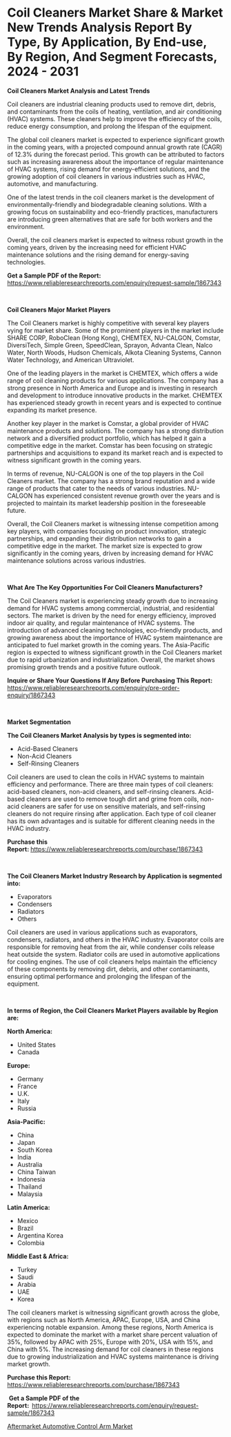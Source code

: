 <p><h1>Coil Cleaners Market Share & Market New Trends Analysis Report By Type, By Application, By End-use, By Region, And Segment Forecasts, 2024 - 2031</h1></p><p><strong>Coil Cleaners Market Analysis and Latest Trends</strong></p>
<p><p>Coil cleaners are industrial cleaning products used to remove dirt, debris, and contaminants from the coils of heating, ventilation, and air conditioning (HVAC) systems. These cleaners help to improve the efficiency of the coils, reduce energy consumption, and prolong the lifespan of the equipment.</p><p>The global coil cleaners market is expected to experience significant growth in the coming years, with a projected compound annual growth rate (CAGR) of 12.3% during the forecast period. This growth can be attributed to factors such as increasing awareness about the importance of regular maintenance of HVAC systems, rising demand for energy-efficient solutions, and the growing adoption of coil cleaners in various industries such as HVAC, automotive, and manufacturing.</p><p>One of the latest trends in the coil cleaners market is the development of environmentally-friendly and biodegradable cleaning solutions. With a growing focus on sustainability and eco-friendly practices, manufacturers are introducing green alternatives that are safe for both workers and the environment.</p><p>Overall, the coil cleaners market is expected to witness robust growth in the coming years, driven by the increasing need for efficient HVAC maintenance solutions and the rising demand for energy-saving technologies.</p></p>
<p><strong>Get a Sample PDF of the Report:&nbsp;</strong> <a href="https://www.reliableresearchreports.com/enquiry/request-sample/1867343">https://www.reliableresearchreports.com/enquiry/request-sample/1867343</a></p>
<p>&nbsp;</p>
<p><strong>Coil Cleaners Major Market Players</strong></p>
<p><p>The Coil Cleaners market is highly competitive with several key players vying for market share. Some of the prominent players in the market include SHARE CORP, RoboClean (Hong Kong), CHEMTEX, NU-CALGON, Comstar, DiversiTech, Simple Green, SpeedClean, Sprayon, Advanta Clean, Nalco Water, North Woods, Hudson Chemicals, Alkota Cleaning Systems, Cannon Water Technology, and American Ultraviolet.</p><p>One of the leading players in the market is CHEMTEX, which offers a wide range of coil cleaning products for various applications. The company has a strong presence in North America and Europe and is investing in research and development to introduce innovative products in the market. CHEMTEX has experienced steady growth in recent years and is expected to continue expanding its market presence.</p><p>Another key player in the market is Comstar, a global provider of HVAC maintenance products and solutions. The company has a strong distribution network and a diversified product portfolio, which has helped it gain a competitive edge in the market. Comstar has been focusing on strategic partnerships and acquisitions to expand its market reach and is expected to witness significant growth in the coming years.</p><p>In terms of revenue, NU-CALGON is one of the top players in the Coil Cleaners market. The company has a strong brand reputation and a wide range of products that cater to the needs of various industries. NU-CALGON has experienced consistent revenue growth over the years and is projected to maintain its market leadership position in the foreseeable future.</p><p>Overall, the Coil Cleaners market is witnessing intense competition among key players, with companies focusing on product innovation, strategic partnerships, and expanding their distribution networks to gain a competitive edge in the market. The market size is expected to grow significantly in the coming years, driven by increasing demand for HVAC maintenance solutions across various industries.</p></p>
<p>&nbsp;</p>
<p><strong>What Are The Key Opportunities For Coil Cleaners Manufacturers?</strong></p>
<p><p>The Coil Cleaners market is experiencing steady growth due to increasing demand for HVAC systems among commercial, industrial, and residential sectors. The market is driven by the need for energy efficiency, improved indoor air quality, and regular maintenance of HVAC systems. The introduction of advanced cleaning technologies, eco-friendly products, and growing awareness about the importance of HVAC system maintenance are anticipated to fuel market growth in the coming years. The Asia-Pacific region is expected to witness significant growth in the Coil Cleaners market due to rapid urbanization and industrialization. Overall, the market shows promising growth trends and a positive future outlook.</p></p>
<p><strong>Inquire or Share Your Questions If Any Before Purchasing This Report:</strong> <a href="https://www.reliableresearchreports.com/enquiry/pre-order-enquiry/1867343">https://www.reliableresearchreports.com/enquiry/pre-order-enquiry/1867343</a></p>
<p>&nbsp;</p>
<p><strong>Market Segmentation</strong></p>
<p><strong>The Coil Cleaners Market Analysis by types is segmented into:</strong></p>
<p><ul><li>Acid-Based Cleaners</li><li>Non-Acid Cleaners</li><li>Self-Rinsing Cleaners</li></ul></p>
<p><p>Coil cleaners are used to clean the coils in HVAC systems to maintain efficiency and performance. There are three main types of coil cleaners: acid-based cleaners, non-acid cleaners, and self-rinsing cleaners. Acid-based cleaners are used to remove tough dirt and grime from coils, non-acid cleaners are safer for use on sensitive materials, and self-rinsing cleaners do not require rinsing after application. Each type of coil cleaner has its own advantages and is suitable for different cleaning needs in the HVAC industry.</p></p>
<p><strong>Purchase this Report:&nbsp;</strong><a href="https://www.reliableresearchreports.com/purchase/1867343">https://www.reliableresearchreports.com/purchase/1867343</a></p>
<p>&nbsp;</p>
<p><strong>The Coil Cleaners Market Industry Research by Application is segmented into:</strong></p>
<p><ul><li>Evaporators</li><li>Condensers</li><li>Radiators</li><li>Others</li></ul></p>
<p><p>Coil cleaners are used in various applications such as evaporators, condensers, radiators, and others in the HVAC industry. Evaporator coils are responsible for removing heat from the air, while condenser coils release heat outside the system. Radiator coils are used in automotive applications for cooling engines. The use of coil cleaners helps maintain the efficiency of these components by removing dirt, debris, and other contaminants, ensuring optimal performance and prolonging the lifespan of the equipment.</p></p>
<p>&nbsp;</p>
<p><strong>In terms of Region, the Coil Cleaners Market Players available by Region are:</strong></p>
<p>
    <p> <strong> North America: </strong>
        <ul>
            <li>United States</li>
            <li>Canada</li>
        </ul>
        </p> 
    <p> <strong> Europe: </strong>
        <ul>
            <li>Germany</li>
            <li>France</li>
            <li>U.K.</li>
            <li>Italy</li>
            <li>Russia</li>
        </ul>
        </p> 
    <p> <strong> Asia-Pacific: </strong>
        <ul>
            <li>China</li>
            <li>Japan</li>
            <li>South Korea</li>
            <li>India</li>
            <li>Australia</li>
            <li>China Taiwan</li>
            <li>Indonesia</li>
            <li>Thailand</li>
            <li>Malaysia</li>
        </ul>
        </p> 
    <p> <strong> Latin America: </strong>
        <ul>
            <li>Mexico</li>
            <li>Brazil</li>
            <li>Argentina Korea</li>
            <li>Colombia</li>
        </ul>
        </p> 
    <p> <strong> Middle East & Africa: </strong>
        <ul>
            <li>Turkey</li>
            <li>Saudi</li>
            <li>Arabia</li>
            <li>UAE</li>
            <li>Korea</li>
        </ul>
    </p>
    </p>
<p><p>The coil cleaners market is witnessing significant growth across the globe, with regions such as North America, APAC, Europe, USA, and China experiencing notable expansion. Among these regions, North America is expected to dominate the market with a market share percent valuation of 35%, followed by APAC with 25%, Europe with 20%, USA with 15%, and China with 5%. The increasing demand for coil cleaners in these regions due to growing industrialization and HVAC systems maintenance is driving market growth.</p></p>
<p><strong>Purchase this Report: </strong><a href="https://www.reliableresearchreports.com/purchase/1867343">https://www.reliableresearchreports.com/purchase/1867343</a></p>
<p>&nbsp;<strong>Get a Sample PDF of the Report:&nbsp;&nbsp;</strong><a href="https://www.reliableresearchreports.com/enquiry/request-sample/1867343">https://www.reliableresearchreports.com/enquiry/request-sample/1867343</a></p>
<p><strong></strong></p>
<p><p><a href="https://faithful-glue-af3.notion.site/Aftermarket-Automotive-Control-Arm-Market-Size-Focuses-on-Market-Dynamics-In-Depth-Analysis-and-Fut-d816b8d4aa7a4b4e9fdf9af0c6e5d9b1">Aftermarket Automotive Control Arm Market</a></p></p>